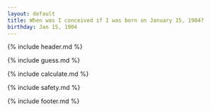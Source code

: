 ```yaml
---
layout: default
title: When was I conceived if I was born on January 15, 1904?
birthday: Jan 15, 1904
---
```


{% include header.md %}

{% include guess.md %}

{% include calculate.md %}

{% include safety.md %}

{% include footer.md %}



